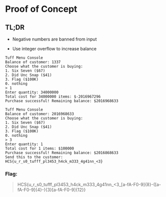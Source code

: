 # Proof of Concept

## TL;DR

- Negative numbers are banned from input

- Use integer overflow to increase balance

```
Tuff Menu Console
Balance of customer: 1337
Choose what the customer is buying:
1. Six Seven ($67)
2. Did Unc Snap ($41)
3. Flag ($100K)
0. nothing
> 1
Enter quantity: 34000000
Total cost for 34000000 items: $-2016967296
Purchase successful! Remaining balance: $2016968633

Tuff Menu Console
Balance of customer: 2016968633
Choose what the customer is buying:
1. Six Seven ($67)
2. Did Unc Snap ($41)
3. Flag ($100K)
0. nothing
> 3
Enter quantity: 1
Total cost for 1 items: $100000
Purchase successful! Remaining balance: $2016868633
Send this to the customer: HCS{u_r_s0_tufff_pl3453_h4ck_m333_4g41nn_<3}
```

### Flag: 
> HCS{u_r_s0_tufff_pl3453_h4ck_m333_4g41nn_<3_[a-fA-F0-9]{8}-([a-fA-F0-9]{4}-){3}[a-fA-F0-9]{12}}